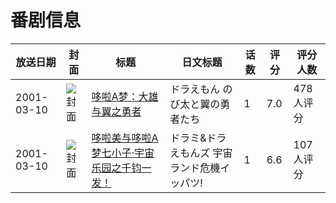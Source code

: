 # 番剧信息

|放送日期|封面|标题|日文标题|话数|评分|评分人数|
|---|---|---|---|---|---|---|
|2001-03-10|![封面](https://lain.bgm.tv/pic/cover/c/68/ce/465_GZFiD.jpg)|[哆啦A梦：大雄与翼之勇者](https://bangumi.tv/subject/465)|ドラえもん のび太と翼の勇者たち|1|7.0|478人评分|
|2001-03-10|![封面](https://lain.bgm.tv/pic/cover/c/d2/66/89712_Y06hA.jpg)|[哆啦美与哆啦A梦七小子·宇宙乐园之千钧一发！](https://bangumi.tv/subject/89712)|ドラミ&ドラえもんズ 宇宙ランド危機イッパツ!|1|6.6|107人评分|
